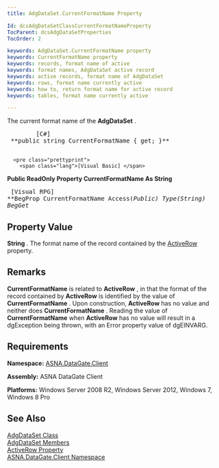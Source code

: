 ```yaml
---
title: AdgDataSet.CurrentFormatName Property

Id: dcsAdgDataSetClassCurrentFormatNameProperty
TocParent: dcsAdgDataSetProperties
TocOrder: 2

keywords: AdgDataSet.CurrentFormatName property
keywords: CurrentFormatName property
keywords: records, format name of active
keywords: format names, AdgDataSet active record
keywords: active records, format name of AdgDataSet
keywords: rows, format name currently active
keywords: how to, return format name for active record
keywords: tables, format name currently active

---
```


The current format name of the **AdgDataSet** .
<pre class="prettyprint">
        <span class="lang">[C#]</span>
 **public string CurrentFormatName { get; }** 
      </pre>
      <pre class="prettyprint">
        <span class="lang">[Visual Basic] </span>
 **Public ReadOnly Property CurrentFormatName As String** 
      </pre>
      <pre class="prettyprint">
        <span class="lang">[Visual RPG]</span>
 **BegProp CurrentFormatName Access(*Public) Type(*String)
   BegGet** 
      </pre>

## Property Value

**String** . The format name of the record contained by the [ActiveRow](adg-dataset-class-active-row-property.html) property.
## Remarks

**CurrentFormatName** is related to **ActiveRow** , in that the format of the record contained by **ActiveRow** is identified by the value of **CurrentFormatName** . Upon construction, **ActiveRow** has no value and neither does **CurrentFormatName** . Reading the value of **CurrentFormatName** when **ActiveRow** has no value will result in a dgException being thrown, with an Error property value of dgEINVARG. 
## Requirements

**Namespace:** [ASNA.DataGate.Client](datagate-client-namespace.html) 

**Assembly:** ASNA DataGate Client

**Platforms:** Windows Server 2008 R2, Windows Server 2012, Windows 7, Windows 8 Pro
## See Also


[AdgDataSet Class](adg-dataset-class.html)
      <br />
[AdgDataSet Members](adg-dataset-members.html)
      <br />
[ActiveRow Property](adg-dataset-class-active-row-property.html)
      <br />
[ASNA.DataGate.Client Namespace](datagate-client-namespace.html)

